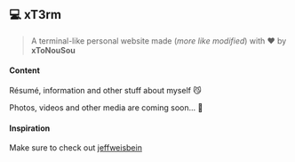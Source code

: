 ## :computer: xT3rm

> A terminal-like personal website made (*more like modified*) with :heart: by **xToNouSou**

#### Content

Résumé, information and other stuff about myself :smirk_cat:

Photos, videos and other media are coming soon... :metal:

#### Inspiration

Make sure to check out [jeffweisbein]

[jeffweisbein]: https://www.jeffweisbein.com/
